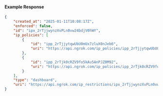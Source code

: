 <!-- Code generated for API Clients. DO NOT EDIT. -->

#### Example Response

```json
{
	"created_at": "2025-01-11T10:08:17Z",
	"enforced": false,
	"id": "ipx_2rTjjwynzXvPLn0vw24bdjV0hWY",
	"ip_policies": [
		{
			"id": "ipp_2rTjjytqwUbU0mUx7zluX0nJeb6",
			"uri": "https://api.ngrok.com/ip_policies/ipp_2rTjjytqwUbU0mUx7zluX0nJeb6"
		},
		{
			"id": "ipp_2rTjk0cRZV9fo5kAu5AnPJZ0M92",
			"uri": "https://api.ngrok.com/ip_policies/ipp_2rTjk0cRZV9fo5kAu5AnPJZ0M92"
		}
	],
	"type": "dashboard",
	"uri": "https://api.ngrok.com/ip_restrictions/ipx_2rTjjwynzXvPLn0vw24bdjV0hWY"
}
```
